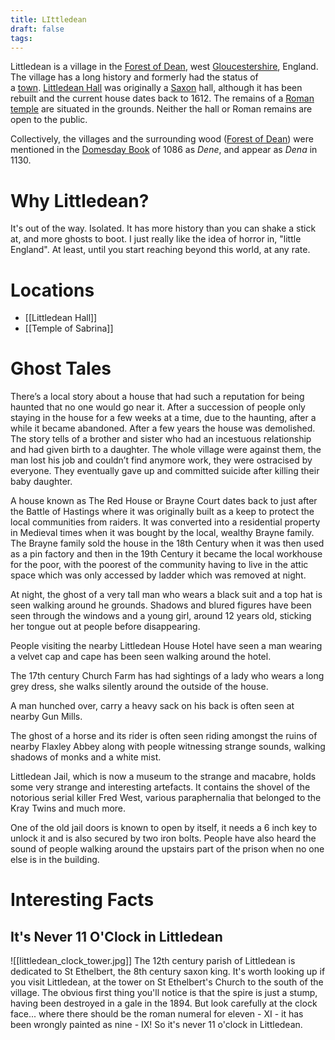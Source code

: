 ```yaml
---
title: LIttledean
draft: false
tags:
---
```

Littledean is a village in the [Forest of Dean](https://en.wikipedia.org/wiki/Forest_of_Dean "Forest of Dean"), west [Gloucestershire](https://en.wikipedia.org/wiki/Gloucestershire "Gloucestershire"), England. The village has a long history and formerly had the status of a [town](https://en.wikipedia.org/wiki/Town "Town"). [Littledean Hall](https://en.wikipedia.org/wiki/Littledean_Hall "Littledean Hall") was originally a [Saxon](https://en.wikipedia.org/wiki/Saxon "Saxon") hall, although it has been rebuilt and the current house dates back to 1612. The remains of a [Roman temple](https://en.wikipedia.org/wiki/Roman_temple "Roman temple") are situated in the grounds. Neither the hall or Roman remains are open to the public.

Collectively, the villages and the surrounding wood ([Forest of Dean](https://en.wikipedia.org/wiki/Forest_of_Dean "Forest of Dean")) were mentioned in the [Domesday Book](https://en.wikipedia.org/wiki/Domesday_Book "Domesday Book") of 1086 as _Dene_, and appear as _Dena_ in 1130.

# Why Littledean?
It's out of the way. Isolated. It has more history than you can shake a stick at, and more ghosts to boot. I just really like the idea of horror in, "little England". At least, until you start reaching beyond this world, at any rate.
# Locations
- [[Littledean Hall]]
- [[Temple of Sabrina]]
# Ghost Tales
There’s a local story about a house that had such a reputation for being haunted that no one would go near it. After a succession of people only staying in the house for a few weeks at a time, due to the haunting, after a while it became abandoned. After a few years the house was demolished. The story tells of a brother and sister who had an incestuous relationship and had given birth to a daughter. The whole village were against them, the man lost his job and couldn’t find anymore work, they were ostracised by everyone. They eventually gave up and committed suicide after killing their baby daughter.

A house known as The Red House or Brayne Court dates back to just after the Battle of Hastings where it was originally built as a keep to protect the local communities from raiders. It was converted into a residential property in Medieval times when it was bought by the local, wealthy Brayne family. The Brayne family sold the house in the 18th Century when it was then used as a pin factory and then in the 19th Century it became the local workhouse for the poor, with the poorest of the community having to live in the attic space which was only accessed by ladder which was removed at night.

​At night, the ghost of a very tall man who wears a black suit and a top hat is seen walking around he grounds. Shadows and blured figures have been seen through the windows and a young girl, around 12 years old, sticking her tongue out at people before disappearing.

People visiting the nearby Littledean House Hotel have seen a man wearing a velvet cap and cape has been seen walking around the hotel.

The 17th century Church Farm has had sightings of a lady who wears a long grey dress, she walks silently around the outside of the house.

A man hunched over, carry a heavy sack on his back is often seen at nearby Gun Mills.

The ghost of a horse and its rider is often seen riding amongst the ruins of nearby Flaxley Abbey along with people witnessing strange sounds, walking shadows of monks and a white mist.

Littledean Jail, which is now a museum to the strange and macabre, holds some very strange and interesting artefacts. It contains the shovel of the notorious serial killer Fred West, various paraphernalia that belonged to the Kray Twins and much more.  
  
One of the old jail doors is known to open by itself, it needs a 6 inch key to unlock it and is also secured by two iron bolts. People have also heard the sound of people walking around the upstairs part of the prison when no one else is in the building.
# Interesting Facts
## It's Never 11 O'Clock in Littledean
![[littledean_clock_tower.jpg]]
The 12th century parish of Littledean is dedicated to St Ethelbert, the 8th century saxon king. It's worth looking up if you visit Littledean, at the tower on St Ethelbert's Church to the south of the village. The obvious first thing you'll notice is that the spire is just a stump, having been destroyed in a gale in the 1894. But look carefully at the clock face... where there should be the roman numeral for eleven - XI - it has been wrongly painted as nine - IX! So it's never 11 o'clock in Littledean.